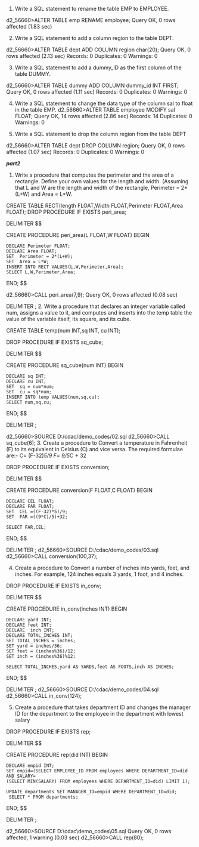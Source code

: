 1. Write a SQL statement to rename the table EMP to EMPLOYEE.

d2_56660>ALTER TABLE emp RENAME employee;
Query OK, 0 rows affected (1.83 sec)

2. Write a SQL statement to add a column region to the table DEPT.

d2_56660>ALTER TABLE dept ADD COLUMN region char(20);
Query OK, 0 rows affected (2.13 sec)
Records: 0  Duplicates: 0  Warnings: 0

3. Write a SQL statement to add a dummy_ID as the first column of the table DUMMY.

d2_56660>ALTER TABLE dummy ADD COLUMN dummy_id INT FIRST;
Query OK, 0 rows affected (1.11 sec)
Records: 0  Duplicates: 0  Warnings: 0

4. Write a SQL statement to change the data type of the column sal to float in the table 
EMP.
d2_56660>ALTER TABLE employee MODIFY sal FLOAT;
Query OK, 14 rows affected (2.86 sec)
Records: 14  Duplicates: 0  Warnings: 0

5. Write a SQL statement to drop the column region from the table DEPT

d2_56660>ALTER TABLE dept DROP COLUMN region;
Query OK, 0 rows affected (1.07 sec)
Records: 0  Duplicates: 0  Warnings: 0


***part2***
1. Write a procedure that computes the perimeter and the area of a rectangle. Define 
your own values for the length and width. (Assuming that L and W are the length 
and width of the rectangle, Perimeter = 2*(L+W) and Area = L*W.

CREATE TABLE RECT(length FLOAT,Width FLOAT,Perimeter FLOAT,Area FLOAT);
DROP PROCEDURE IF EXISTS peri_area;

DELIMITER $$

CREATE PROCEDURE peri_area(L FLOAT,W FLOAT)
BEGIN
	
    DECLARE Perimeter FLOAT;
    DECLARE Area FLOAT;
	SET  Perimeter = 2*(L+W);
	SET  Area = L*W;
    INSERT INTO RECT VALUES(L,W,Perimeter,Area);
    SELECT L,W,Perimeter,Area;
END;
$$

d2_56660>CALL peri_area(7,9);
Query OK, 0 rows affected (0.08 sec)

DELIMITER ;
2. Write a procedure that declares an integer variable called num, assigns a value to it, 
and computes and inserts into the temp table the value of the variable itself, its 
square, and its cube.

CREATE TABLE temp(num INT,sq INT, cu INT);

DROP PROCEDURE IF EXISTS sq_cube;

DELIMITER $$

CREATE PROCEDURE sq_cube(num INT)
BEGIN
	
 
	DECLARE sq INT;
	DECLARE cu INT;
	SET  sq = num*num;
	SET  cu = sq*num;
    INSERT INTO temp VALUES(num,sq,cu);
    SELECT num,sq,cu;
END;
$$

DELIMITER ;

d2_56660>SOURCE D:/cdac/demo_codes/02.sql
d2_56660>CALL sq_cube(6);
3. Create a procedure to Convert a temperature in Fahrenheit (F) to its equivalent in 
Celsius (C) and vice versa. The required formulae are:- C= (F-32)*5/9 F= 9/5*C + 
32

DROP PROCEDURE IF EXISTS conversion;

DELIMITER $$

CREATE PROCEDURE conversion(F FLOAT,C FLOAT)
BEGIN
	
 	DECLARE CEL FLOAT;
	DECLARE FAR FLOAT;
	SET  CEL =((F-32)*5)/9;
	SET  FAR =((9*C)/5)+32;
   
    SELECT FAR,CEL;
END;
$$

DELIMITER ;
d2_56660>SOURCE D:/cdac/demo_codes/03.sql
d2_56660>CALL conversion(100,37);

4. Create a procedure to Convert a number of inches into yards, feet, and inches. For 
example, 124 inches equals 3 yards, 1 foot, and 4 inches.

DROP PROCEDURE IF EXISTS in_conv;

DELIMITER $$

CREATE PROCEDURE in_conv(inches INT)
BEGIN
	
 	DECLARE yard INT;
	DECLARE feet INT;
	DECLARE  inch INT;
	DECLARE TOTAL_INCHES INT;
	SET TOTAL_INCHES = inches;
	SET yard = inches/36;
	SET feet = (inches%36)/12;
	SET inch = (inches%36)%12;
	
   	SELECT TOTAL_INCHES,yard AS YARDS,feet AS FOOTS,inch AS INCHES; 
    
END;
$$

DELIMITER ;
d2_56660>SOURCE D:/cdac/demo_codes/04.sql
d2_56660>CALL in_conv(124);

5. Create a procedure that takes department ID and changes the manager ID for the 
department to the employee in the department with lowest salary


DROP PROCEDURE IF EXISTS rep;

DELIMITER $$

CREATE PROCEDURE rep(did INT)
BEGIN
	
 	DECLARE empid INT;
	SET empid=(SELECT EMPLOYEE_ID FROM employees WHERE DEPARTMENT_ID=did AND SALARY=
    (SELECT MIN(SALARY) FROM employees WHERE DEPARTMENT_ID=did) LIMIT 1);
	
	UPDATE departments SET MANAGER_ID=empid WHERE DEPARTMENT_ID=did;
   	 SELECT * FROM departments;
    
END;
$$

DELIMITER ;

d2_56660>SOURCE D:\cdac\demo_codes\05.sql
Query OK, 0 rows affected, 1 warning (0.03 sec)
d2_56660>CALL rep(80);